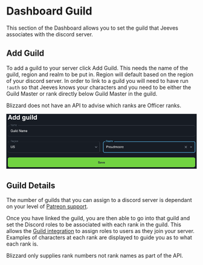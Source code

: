 # Dashboard Guild

This section of the Dashboard allows you to set the guild that Jeeves associates with the discord server. 

## Add Guild

To add a guild to your server click Add Guild. This needs the name of the guild, region and realm to be put in. Region will default based on the region of your discord server. In order to link to a guild you will need to have run `!auth` so that Jeeves knows your characters and you need to be either the Guild Master or rank directly below Guild Master in the guild. 

Blizzard does not have an API to advise which ranks are Officer ranks.

![Add Guild Screenshot](../img/add-guild.png)

## Guild Details

The number of guilds that you can assign to a discord server is dependant on your level of [Patreon support](../guides/Supporting-Jeeves.md).

Once you have linked the guild, you are then able to go into that guild and set the Discord roles to be associated with each rank in the guild. This allows the [Guild integration](/role-management/guild.md) to assign roles to users as they join your server. Examples of characters at each rank are displayed to guide you as to what each rank is. 

Blizzard only supplies rank numbers not rank names as part of the API.

